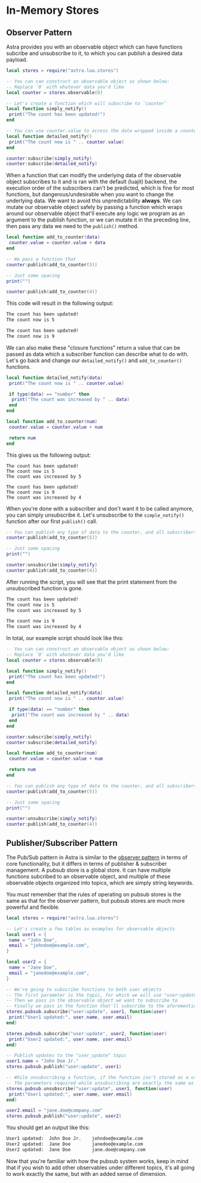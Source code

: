 # In-Memory Stores

## Observer Pattern

Astra provides you with an observable object which can have functions subcribe and unsubscribe to it, to which you can publish a desired data payload.

```lua
local stores = require("astra.lua.stores")

-- You can can construct an observable object as shown below:
-- Replace `0` with whatever data you'd like
local counter = stores.observable(0)

-- Let's create a function which will subscribe to `counter`
local function simply_notify()
 print("The count has been updated!")
end

-- You can use counter.value to access the data wrapped inside a counter
local function detailed_notify()
 print("The count now is " .. counter.value)
end

counter:subscribe(simply_notify)
counter:subscribe(detailed_notify)
```

When a function that can modify the underlying data of the observable object subscribes to it and is ran with the default (luajit) backend, the execution order of the subscribers can't be predicted, which is fine for most functions, but dangerous/undesirable when you want to change the underlying data. We want to avoid this unpredictability **always**. We can mutate our observable object safely by passing a function which wraps around our observable object that'll execute any logic we program as an argument to the publish function, or we can mutate it in the preceding line, then pass any data we need to the `publish()` method.

```lua
local function add_to_counter(data)
 counter.value = counter.value + data
end

-- We pass a function that
counter:publish(add_to_counter(5))

-- Just some spacing
print("")

counter:publish(add_to_counter(4))
```

This code will result in the following output:

```txt
The count has been updated!
The count now is 5

The count has been updated!
The count now is 9
```

We can also make these "closure functions" return a value that can be passed as data which a subscriber function can describe what to do with. Let's go back and change our `detailed_notify()` and `add_to_counter()` functions.

```lua
local function detailed_notify(data)
 print("The count now is " .. counter.value)

 if type(data) == "number" then
  print("The count was increased by " .. data)
 end
end
```

```lua
local function add_to_counter(num)
 counter.value = counter.value + num

 return num
end
```

This gives us the following output:

```xt
The count has been updated!
The count now is 5
The count was increased by 5

The count has been updated!
The count now is 9
The count was increased by 4
```

When you're done with a subscriber and don't want it to be called anymore, you can simply unsubscribe it. Let's unsubscribe to the `simple_notify()` function after our first `publish()` call.

```lua
-- You can publish any type of data to the counter, and all subscribers will be notified about it
counter:publish(add_to_counter(5))

-- Just some spacing
print("")

counter:unsubscribe(simply_notify)
counter:publish(add_to_counter(4))
```

After running the script, you will see that the print statement from the unsubscribed function is gone.

```txt
The count has been updated!
The count now is 5
The count was increased by 5

The count now is 9
The count was increased by 4
```

In total, our example script should look like this:

```lua
-- You can can construct an observable object as shown below:
-- Replace `0` with whatever data you'd like
local counter = stores.observable(0)

local function simply_notify()
 print("The count has been updated!")
end

local function detailed_notify(data)
 print("The count now is " .. counter.value)

 if type(data) == "number" then
  print("The count was increased by " .. data)
 end
end

counter:subscribe(simply_notify)
counter:subscribe(detailed_notify)

local function add_to_counter(num)
 counter.value = counter.value + num

 return num
end

-- You can publish any type of data to the counter, and all subscribers will be notified about it
counter:publish(add_to_counter(5))

-- Just some spacing
print("")

counter:unsubscribe(simply_notify)
counter:publish(add_to_counter(4))
```

## Publisher/Subscriber Pattern

The Pub/Sub pattern in Astra is similar to the [observer pattern](./observer_pattern.md) in terms of core functionality, but it differs in terms of publisher & subscriber management. A pubsub store is a global store. It can have multiple functions subcribed to an observable object, and multiple of these observable objects organized into topics, which are simply string keywords.

You must remember that the rules of operating on pubsub stores is the same as that for the observer pattern, but pubsub stores are much more powerful and flexible.

```lua
local stores = require("astra.lua.stores")

-- Let's create a few tables as examples for observable objects
local user1 = {
 name = "John Doe",
 email = "johndoe@example.com",
}

local user2 = {
 name = "Jane Doe",
 email = "janedoe@example.com",
}

-- We're going to subscribe functions to both user objects
-- The first parameter is the topic, for which we will use "user:update"
-- Then we pass in the observable object we want to subscribe to
-- Finally we pass in the function that'll subscribe to the aforementioned observable
stores.pubsub.subscribe("user:update", user1, function(user)
 print("User1 updated:", user.name, user.email)
end)

stores.pubsub.subscribe("user:update", user2, function(user)
 print("User2 updated:", user.name, user.email)
end)

-- Publish updates to the "user_update" topic
user1.name = "John Doe Jr."
stores.pubsub.publish("user:update", user1)

-- While unsubscribing a function, if the function isn't stored as a variable, you must match it exactly
-- The parameters required while unsubscribing are exactly the same as while subscribing.
stores.pubsub.unsubscribe("user:update", user1, function(user)
 print("User1 updated:", user.name, user.email)
end)

user2.email = "jane.doe@company.com"
stores.pubsub.publish("user:update", user2)
```

You should get an output like this:

```txt
User1 updated:  John Doe Jr.    johndoe@example.com
User2 updated:  Jane Doe        janedoe@example.com
User2 updated:  Jane Doe        jane.doe@company.com
```

Now that you're familiar with how the pubsub system works, keep in mind that if you wish to add other observables under different topics, it's all going to work exactly the same, but with an added sense of dimension.
